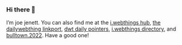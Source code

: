 ### Hi there 👋

I’m joe jenett. You can also find me at the <a rel="me" href="https://iwebthings.jenett.org/">i.webthings hub</a>, <a rel="me" href="https://the.dailywebthing.com">the dailywebthing linkport</a>, <a rel="me" href="https://pointers.dailywebthing.com">dwt daily pointers</a>, <a rel="me" href="https://directory.jenett.org/">i.webthings directory</a>, and <a rel="me" href="https://bulltown.2022.jenett.org/">bulltown.2022</a>. Have a good one!
